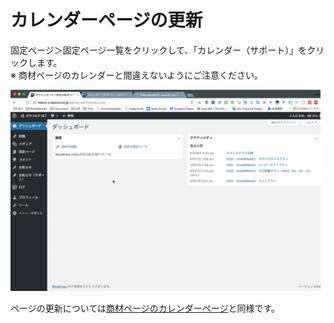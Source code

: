 # カレンダーページの更新

固定ページ＞固定ページ一覧をクリックして、「カレンダー（サポート）」をクリックします。  
※ 商材ページのカレンダーと間違えないようにご注意ください。

![](../.gitbook/assets/2018-06-29-18.57.47.gif)

ページの更新については[商材ページのカレンダーページ](../product/calendar.md)と同様です。

